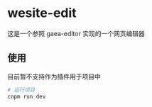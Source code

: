 # wesite-edit

这是一个参照 gaea-editor 实现的一个网页编辑器

## 使用

目前暂不支持作为插件用于项目中

```bash
# 运行项目
cnpm run dev
```

